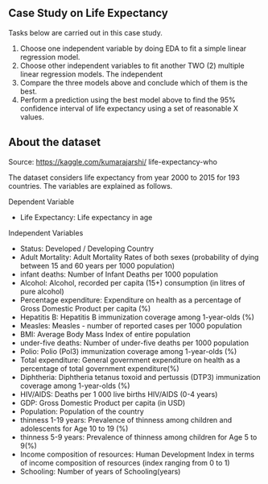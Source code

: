 ## Case Study on Life Expectancy
Tasks below are carried out in this case study.
1. Choose one independent variable by doing EDA to fit a simple linear regression model.
2. Choose other independent variables to fit another TWO (2) multiple linear regression models. The independent 
3. Compare the three models above and conclude which of them is the best.
4. Perform a prediction using the best model above to find the 95% confidence interval of life expectancy using a set of reasonable X values.

## About the dataset
Source: https://kaggle.com/kumarajarshi/ life-expectancy-who

The dataset considers life expectancy from year 2000 to 2015 for 193 countries. The variables are explained as follows.

Dependent Variable
- Life Expectancy: Life expectancy in age

Independent Variables
- Status: Developed / Developing Country
- Adult Mortality: Adult Mortality Rates of both sexes (probability of dying between 15 and 60 years per 1000
population)
- infant deaths: Number of Infant Deaths per 1000 population
- Alcohol: Alcohol, recorded per capita (15+) consumption (in litres of pure alcohol)
- Percentage expenditure: Expenditure on health as a percentage of Gross Domestic Product per capita (%)
- Hepatitis B: Hepatitis B immunization coverage among 1-year-olds (%)
- Measles: Measles - number of reported cases per 1000 population
- BMI: Average Body Mass Index of entire population
- under-five deaths: Number of under-five deaths per 1000 population
- Polio: Polio (Pol3) immunization coverage among 1-year-olds (%)
- Total expenditure: General government expenditure on health as a percentage of total government expenditure(%)
- Diphtheria: Diphtheria tetanus toxoid and pertussis (DTP3) immunization coverage among 1-year-olds (%)
- HIV/AIDS: Deaths per 1 000 live births HIV/AIDS (0-4 years)
- GDP: Gross Domestic Product per capita (in USD)
- Population: Population of the country
- thinness 1-19 years: Prevalence of thinness among children and adolescents for Age 10 to 19 (%)
- thinness 5-9 years: Prevalence of thinness among children for Age 5 to 9(%)
- Income composition of resources: Human Development Index in terms of income composition of resources (index
ranging from 0 to 1)
- Schooling: Number of years of Schooling(years)
